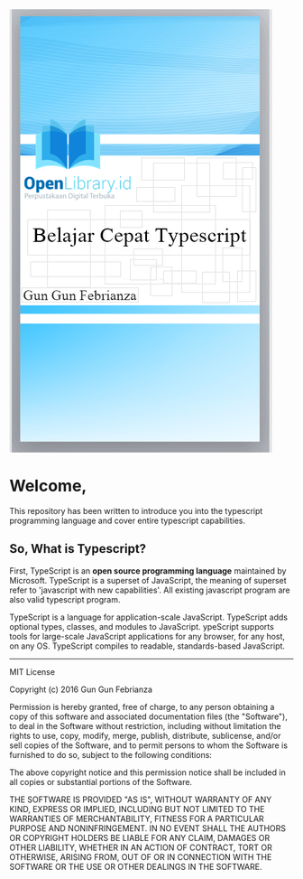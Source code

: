 
<img src="cover.PNG"/>

<h1>Welcome,</h1>
<p>This repository has been written to introduce you into the typescript programming language and cover entire typescript capabilities.</p>

<h2>So, What is Typescript?</h2>
<p>First, TypeScript is an <strong>open source programming language</strong> maintained by Microsoft. TypeScript is a superset of JavaScript, 
the meaning of superset refer to 'javascript with new capabilities'. All existing javascript program are also valid typescript program.</p>

<p>TypeScript is a language for application-scale JavaScript. TypeScript adds optional types, classes, and modules to JavaScript. 
ypeScript supports tools for large-scale JavaScript applications for any browser, for any host, on any OS. 
TypeScript compiles to readable, standards-based JavaScript.</p>


----------------
MIT License

Copyright (c) 2016 Gun Gun Febrianza

Permission is hereby granted, free of charge, to any person obtaining a copy of this software and associated documentation files (the "Software"), to deal in the Software without restriction, including without limitation the rights to use, copy, modify, merge, publish, distribute, sublicense, and/or sell copies of the Software, and to permit persons to whom the Software is furnished to do so, subject to the following conditions:

The above copyright notice and this permission notice shall be included in all copies or substantial portions of the Software.

THE SOFTWARE IS PROVIDED "AS IS", WITHOUT WARRANTY OF ANY KIND, EXPRESS OR IMPLIED, INCLUDING BUT NOT LIMITED TO THE WARRANTIES OF MERCHANTABILITY, FITNESS FOR A PARTICULAR PURPOSE AND NONINFRINGEMENT. IN NO EVENT SHALL THE AUTHORS OR COPYRIGHT HOLDERS BE LIABLE FOR ANY CLAIM, DAMAGES OR OTHER LIABILITY, WHETHER IN AN ACTION OF CONTRACT, TORT OR OTHERWISE, ARISING FROM, OUT OF OR IN CONNECTION WITH THE SOFTWARE OR THE USE OR OTHER DEALINGS IN THE SOFTWARE.

